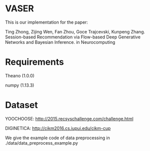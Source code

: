 # VASER
This is our implementation for the paper:

Ting Zhong, Zijing Wen, Fan Zhou, Goce Trajcevski, Kunpeng Zhang. Session-based Recommendation via Flow-based Deep Generative Networks and Bayesian Inference. in Neurocomputing

# Requirements
Theano (1.0.0)

numpy (1.13.3)

# Dataset
YOOCHOOSE: http://2015.recsyschallenge.com/challenge.html

DIGINETICA: http://cikm2016.cs.iupui.edu/cikm-cup

We give the example code of data preprocessing in ./data/data_preprocess_example.py



